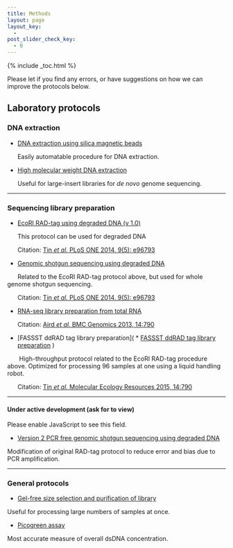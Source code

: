 ```yaml
---
title: Methods
layout: page
layout_key:
  -
post_slider_check_key:
  - 0
---
```


{% include _toc.html %}

Please let if you find any errors, or have suggestions on how we can improve the protocols below.

## Laboratory protocols

### DNA extraction

  * [DNA extraction using silica magnetic beads][1]

&nbsp;&nbsp;&nbsp;&nbsp;&nbsp;&nbsp;Easily automatable procedure for DNA extraction.

  * [High molecular weight DNA extraction][2]

&nbsp;&nbsp;&nbsp;&nbsp;&nbsp;&nbsp;Useful for large-insert libraries for *de novo* genome sequencing.

* * *

### Sequencing library preparation

  * [EcoRI RAD-tag using degraded DNA (v 1.0)][3]

&nbsp;&nbsp;&nbsp;&nbsp;&nbsp;&nbsp;This protocol can be used for degraded DNA

&nbsp;&nbsp;&nbsp;&nbsp;&nbsp;&nbsp;Citation: [Tin *et al.* PLoS ONE 2014, 9(5): e96793][4]

  * [Genomic shotgun sequencing using degraded DNA][5]

&nbsp;&nbsp;&nbsp;&nbsp;&nbsp;&nbsp;Related to the EcoRI RAD-tag protocol above, but used for whole genome shotgun sequencing.

&nbsp;&nbsp;&nbsp;&nbsp;&nbsp;&nbsp;Citation: [Tin *et al.* PLoS ONE 2014, 9(5): e96793][4]

  * [RNA-seq library preparation from total RNA][6]

&nbsp;&nbsp;&nbsp;&nbsp;&nbsp;&nbsp;Citation: [Aird *et al.* BMC Genomics 2013, 14:790][7]

   * [FASSST ddRAD tag library preparation](  * [FASSST ddRAD tag library preparation](https://docs.google.com/document/d/1yiKoKw8ggaO7CSykcjzDgAyt2r2VzskO7OkDlyoeQBk/edit?usp=sharing)
)

&nbsp;&nbsp;&nbsp;&nbsp;&nbsp;&nbsp; High-throughput protocol related to the EcoRI RAD-tag procedure above. Optimized for processing 96 samples at one using a liquid handling robot.

&nbsp;&nbsp;&nbsp;&nbsp;&nbsp;&nbsp;Citation: [Tin *et al.* Molecular Ecology Resources 2015, 14:790](http://ecoevo.unit.oist.jp/lab/pubs/Tin,2015,Degenerate%20adaptor%20sequences%20for%20detecting%20PCR%20duplicates%20in%20reduced%20representation%20sequencing%20data%20improve%20genotype%20calling%20accuracy.pdf)


* * *

#### Under active development (ask for to view)

<noscript>
  Please enable JavaScript to see this field.
</noscript>

  * [Version 2 PCR free genomic shotgun sequencing using degraded DNA][9]

Modification of original RAD-tag protocol to reduce error and bias due to PCR amplification.

* * *

### General protocols

  * [Gel-free size selection and purification of library][10]

Useful for processing large numbers of samples at once.

  * [Picogreen assay][11]

Most accurate measure of overall dsDNA concentration.

 [1]: https://docs.google.com/document/d/1SizyI5bcrbxeGxmE-UbK-GtdmqaVvtGrbmjjYbormKw
 [2]: https://docs.google.com/document/d/1qG-Dv24MyYxz9HQF3ZpWrD43MCI_xPsYsfB-WBlu7Oc
 [3]: https://docs.google.com/document/d/1GW4TzTCJAm8bjqOSC9-fmNRVPbS-3Ij5-2tSLYZygJM
 [4]: http://www.plosone.org/article/info%3Adoi%2F10.1371%2Fjournal.pone.0096793
 [5]: https://docs.google.com/document/d/1EbyVf2A5pdBlkxBu57tkFkaBiG0lDifdd7FQGcidM4I
 [6]: https://docs.google.com/document/d/1_1amZDvLEIP_sjJzUSELjig3VKI2aALOzr2o5pezAPE/edit
 [7]: http://www.biomedcentral.com/1471-2164/14/790
 [8]: https://docs.google.com/document/d/1yiKoKw8ggaO7CSykcjzDgAyt2r2VzskO7OkDlyoeQBk/edit
 [9]: https://docs.google.com/document/d/1Ba7dTqx9iFjoH4HeVro0EEjE5OoWBW74IVzyfAk4Rn4/edit
 [10]: https://docs.google.com/document/d/163otzQfwyUGtJCNa9Yd7awlsFGE74yWv59LUUNJhqbI/edit?usp=sharing
 [11]: https://docs.google.com/document/d/1ArdwOExyYEy0NtB_u3uIg68VHCBAkU9VbhW7uNENE28/edit?usp=sharing
